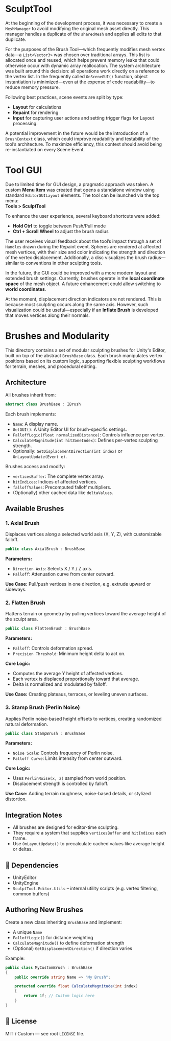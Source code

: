 # SculptTool

At the beginning of the development process, it was necessary to create a `MeshManager` to avoid modifying the original mesh asset directly. This manager handles a duplicate of the `sharedMesh` and applies all edits to that duplicate.

For the purposes of the Brush Tool—which frequently modifies mesh vertex data—a `List<Vector3>` was chosen over traditional arrays. This list is allocated once and reused, which helps prevent memory leaks that could otherwise occur with dynamic array reallocation. The system architecture was built around this decision: all operations work directly on a reference to the vertex list. In the frequently called `OnSceneGUI()` function, object instantiation is minimized—even at the expense of code readability—to reduce memory pressure.

Following best practices, scene events are split by type:  
- **Layout** for calculations  
- **Repaint** for rendering  
- **Input** for capturing user actions and setting trigger flags for Layout processing.

A potential improvement in the future would be the introduction of a `BrushContext` class, which could improve readability and testability of the tool’s architecture. To maximize efficiency, this context should avoid being re-instantiated on every Scene Event.

# Tool GUI

Due to limited time for GUI design, a pragmatic approach was taken. A custom **Menu Item** was created that opens a standalone window using standard `EditorGUILayout` elements. The tool can be launched via the top menu:  
**Tools > SculptTool**

To enhance the user experience, several keyboard shortcuts were added:
- **Hold Ctrl** to toggle between Push/Pull mode  
- **Ctrl + Scroll Wheel** to adjust the brush radius

The user receives visual feedback about the tool’s impact through a set of `Handles` drawn during the Repaint event. Spheres are rendered at affected mesh vertices, with their size and color indicating the strength and direction of the vertex displacement. Additionally, a disc visualizes the brush radius—similar to conventions in other sculpting tools.

In the future, the GUI could be improved with a more modern layout and extended brush settings. Currently, brushes operate in the **local coordinate space** of the mesh object. A future enhancement could allow switching to **world coordinates**.

At the moment, displacement direction indicators are not rendered. This is because most sculpting occurs along the same axis. However, such visualization could be useful—especially if an **Inflate Brush** is developed that moves vertices along their normals.

# Brushes and Modularity

This directory contains a set of modular sculpting brushes for Unity's Editor, built on top of the abstract `BrushBase` class. Each brush manipulates vertex positions based on its custom logic, supporting flexible sculpting workflows for terrain, meshes, and procedural editing.

## Architecture

All brushes inherit from:

```csharp
abstract class BrushBase : IBrush
````

Each brush implements:

* `Name`: A display name.
* `GetGUI()`: A Unity Editor UI for brush-specific settings.
* `FalloffLogic(float normalizedDistance)`: Controls influence per vertex.
* `CalculateMagnitude(int hitZoneIndex)`: Defines per-vertex sculpting strength.
* Optionally: `GetDisplacementDirection(int index)` or `OnLayoutUpdate(Event e)`.

Brushes access and modify:

* `verticesBuffer`: The complete vertex array.
* `hitIndices`: Indices of affected vertices.
* `falloffValues`: Precomputed falloff multipliers.
* (Optionally) other cached data like `deltaValues`.

## Available Brushes

### 1. **Axial Brush**

Displaces vertices along a selected world axis (X, Y, Z), with customizable falloff.

```csharp
public class AxialBrush : BrushBase
```

**Parameters:**

* `Direction Axis`: Selects X / Y / Z axis.
* `Falloff`: Attenuation curve from center outward.

**Use Case:** Pull/push vertices in one direction, e.g. extrude upward or sideways.

### 2. **Flatten Brush**

Flattens terrain or geometry by pulling vertices toward the average height of the sculpt area.

```csharp
public class FlattenBrush : BrushBase
```

**Parameters:**

* `Falloff`: Controls deformation spread.
* `Precision Threshold`: Minimum height delta to act on.

**Core Logic:**

* Computes the average Y height of affected vertices.
* Each vertex is displaced proportionally toward that average.
* Delta is normalized and modulated by falloff.

**Use Case:** Creating plateaus, terraces, or leveling uneven surfaces.

### 3. **Stamp Brush (Perlin Noise)**

Applies Perlin noise-based height offsets to vertices, creating randomized natural deformation.

```csharp
public class StampBrush : BrushBase
```

**Parameters:**

* `Noise Scale`: Controls frequency of Perlin noise.
* `Falloff Curve`: Limits intensity from center outward.

**Core Logic:**

* Uses `PerlinNoise(x, z)` sampled from world position.
* Displacement strength is controlled by falloff.

**Use Case:** Adding terrain roughness, noise-based details, or stylized distortion.

## Integration Notes

* All brushes are designed for editor-time sculpting.
* They require a system that supplies `verticesBuffer` and `hitIndices` each frame.
* Use `OnLayoutUpdate()` to precalculate cached values like average height or deltas.

<!-- ## Directory Structure

```
Brushes/
├── AxialBrush.cs
├── FlattenBrush.cs
├── StampBrush.cs
└── BrushBase.cs
``` -->

## 🔧 Dependencies

* UnityEditor
* UnityEngine
* `SculptTool.Editor.Utils` – internal utility scripts (e.g. vertex filtering, common buffers)

## Authoring New Brushes

Create a new class inheriting `BrushBase` and implement:

* A unique `Name`
* `FalloffLogic()` for distance weighting
* `CalculateMagnitude()` to define deformation strength
* (Optional) `GetDisplacementDirection()` if direction varies

Example:

```csharp
public class MyCustomBrush : BrushBase
{
    public override string Name => "My Brush";

    protected override float CalculateMagnitude(int index)
    {
        return 1f; // Custom logic here
    }
}
```

## 📝 License

MIT / Custom — see root `LICENSE` file.
